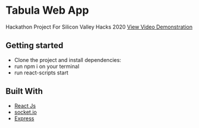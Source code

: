 # Tabula Web App
Hackathon Project For Silicon Valley Hacks 2020
[View Video Demonstration](https://www.youtube.com/watch?v=ki2QPCBCLu0)

## Getting started
- Clone the project and install dependencies:
- run npm i on your terminal
- run react-scripts start

## Built With

* [React Js](https://reactjs.org/) 
* [socket.io](https://socket.io/)
* [Express](https://expressjs.com/)
